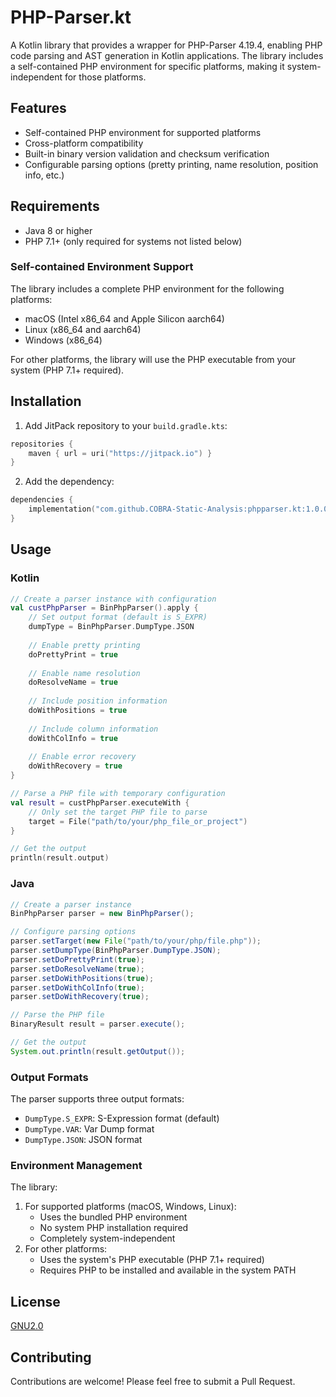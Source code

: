 # PHP-Parser.kt

A Kotlin library that provides a wrapper for PHP-Parser 4.19.4, enabling PHP code parsing and AST generation in Kotlin applications. The library includes a self-contained PHP environment for specific platforms, making it system-independent for those platforms.

## Features

- Self-contained PHP environment for supported platforms
- Cross-platform compatibility
- Built-in binary version validation and checksum verification
- Configurable parsing options (pretty printing, name resolution, position info, etc.)

## Requirements

- Java 8 or higher
- PHP 7.1+ (only required for systems not listed below)

### Self-contained Environment Support

The library includes a complete PHP environment for the following platforms:
- macOS (Intel x86_64 and Apple Silicon aarch64)
- Linux (x86_64 and aarch64)
- Windows (x86_64)

For other platforms, the library will use the PHP executable from your system (PHP 7.1+ required).

## Installation

1. Add JitPack repository to your `build.gradle.kts`:
```kotlin
repositories {
    maven { url = uri("https://jitpack.io") }
}
```

2. Add the dependency:
```kotlin
dependencies {
    implementation("com.github.COBRA-Static-Analysis:phpparser.kt:1.0.0")
}
```

## Usage

### Kotlin

```kotlin
// Create a parser instance with configuration
val custPhpParser = BinPhpParser().apply {
    // Set output format (default is S_EXPR)
    dumpType = BinPhpParser.DumpType.JSON
    
    // Enable pretty printing
    doPrettyPrint = true
    
    // Enable name resolution
    doResolveName = true
    
    // Include position information
    doWithPositions = true
    
    // Include column information
    doWithColInfo = true
    
    // Enable error recovery
    doWithRecovery = true
}

// Parse a PHP file with temporary configuration
val result = custPhpParser.executeWith {
    // Only set the target PHP file to parse
    target = File("path/to/your/php_file_or_project")
}

// Get the output
println(result.output)
```

### Java

```java
// Create a parser instance
BinPhpParser parser = new BinPhpParser();

// Configure parsing options
parser.setTarget(new File("path/to/your/php/file.php"));
parser.setDumpType(BinPhpParser.DumpType.JSON);
parser.setDoPrettyPrint(true);
parser.setDoResolveName(true);
parser.setDoWithPositions(true);
parser.setDoWithColInfo(true);
parser.setDoWithRecovery(true);

// Parse the PHP file
BinaryResult result = parser.execute();

// Get the output
System.out.println(result.getOutput());
```

### Output Formats

The parser supports three output formats:
- `DumpType.S_EXPR`: S-Expression format (default)
- `DumpType.VAR`: Var Dump format
- `DumpType.JSON`: JSON format

### Environment Management

The library:
1. For supported platforms (macOS, Windows, Linux):
   - Uses the bundled PHP environment
   - No system PHP installation required
   - Completely system-independent
2. For other platforms:
   - Uses the system's PHP executable (PHP 7.1+ required)
   - Requires PHP to be installed and available in the system PATH

## License

[GNU2.0](./LICENSE)

## Contributing

Contributions are welcome! Please feel free to submit a Pull Request.
